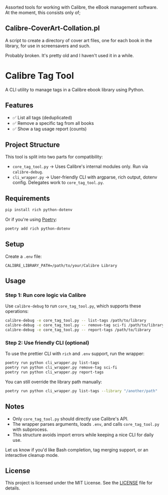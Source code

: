 Assorted tools for working with Calibre, the eBook management software.
At the moment, this consists only of;

## Calibre-CoverArt-Collation.pl  
A script to create a directory of cover art files, one for each book 
in the library, for use in screensavers and such.

Probably broken. It's pretty old and I haven't used it in a while.

# Calibre Tag Tool

A CLI utility to manage tags in a Calibre ebook library using Python.

## Features

- ✅ List all tags (deduplicated)
- ✅ Remove a specific tag from all books
- ✅ Show a tag usage report (counts)

## Project Structure

This tool is split into two parts for compatibility:

- `core_tag_tool.py` → Uses Calibre's internal modules only. Run via `calibre-debug`.
- `cli_wrapper.py` → User-friendly CLI with argparse, rich output, dotenv config. Delegates work to `core_tag_tool.py`.

## Requirements

```bash
pip install rich python-dotenv
```

Or if you're using [Poetry](https://python-poetry.org/):

```bash
poetry add rich python-dotenv
```

## Setup

Create a `.env` file:

```env
CALIBRE_LIBRARY_PATH=/path/to/your/Calibre Library
```

## Usage

### Step 1: Run core logic via Calibre

Use `calibre-debug` to run `core_tag_tool.py`, which supports these operations:

```bash
calibre-debug -e core_tag_tool.py -- list-tags /path/to/library
calibre-debug -e core_tag_tool.py -- remove-tag sci-fi /path/to/library
calibre-debug -e core_tag_tool.py -- report-tags /path/to/library
```

### Step 2: Use friendly CLI (optional)

To use the prettier CLI with `rich` and `.env` support, run the wrapper:

```bash
poetry run python cli_wrapper.py list-tags
poetry run python cli_wrapper.py remove-tag sci-fi
poetry run python cli_wrapper.py report-tags
```

You can still override the library path manually:

```bash
poetry run python cli_wrapper.py list-tags --library "/another/path"
```

## Notes

- Only `core_tag_tool.py` should directly use Calibre's API.
- The wrapper parses arguments, loads `.env`, and calls `core_tag_tool.py` with subprocess.
- This structure avoids import errors while keeping a nice CLI for daily use.

Let us know if you'd like Bash completion, tag merging support, or an interactive cleanup mode.


## License

This project is licensed under the MIT License. See the [LICENSE](LICENSE) file for details.
